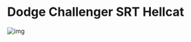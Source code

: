 # Dodge Challenger SRT Hellcat




![img](https://sportishka.com/uploads/posts/2022-11/thumbs/1667506457_8-sportishka-com-p-dodzh-khellket-vkontakte-11.jpg)
